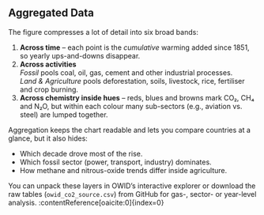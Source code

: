 ## Aggregated Data

The figure compresses a lot of detail into six broad bands:

1. **Across time** – each point is the *cumulative* warming added since 1851, so yearly ups-and-downs disappear.
2. **Across activities**  
   *Fossil* pools coal, oil, gas, cement and other industrial processes.  
   *Land & Agriculture* pools deforestation, soils, livestock, rice, fertiliser and crop burning.
3. **Across chemistry inside hues** – reds, blues and browns mark CO₂, CH₄ and N₂O, but within each colour many sub-sectors (e.g., aviation vs. steel) are lumped together.

Aggregation keeps the chart readable and lets you compare countries at a glance, but it also hides:

* Which decade drove most of the rise.
* Which fossil sector (power, transport, industry) dominates.
* How methane and nitrous-oxide trends differ inside agriculture.

You can unpack these layers in OWID’s interactive explorer or download the raw tables (`owid_co2_source.csv`) from GitHub for gas-, sector- or year-level analysis. :contentReference[oaicite:0]{index=0}
